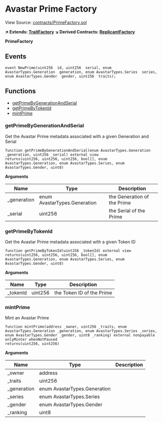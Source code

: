 # Avastar Prime Factory

View Source: [contracts/PrimeFactory.sol](https://github.com/Dapp-Wizards/contracts/PrimeFactory.sol)

**↗ Extends: [TraitFactory](TraitFactory.md)**
**↘ Derived Contracts: [ReplicantFactory](ReplicantFactory.md)**

**PrimeFactory**

## Events

```solidity
event NewPrime(uint256  id, uint256  serial, enum AvastarTypes.Generation  generation, enum AvastarTypes.Series  series, enum AvastarTypes.Gender  gender, uint256  traits);
```

## Functions

- [getPrimeByGenerationAndSerial](#getprimebygenerationandserial)
- [getPrimeByTokenId](#getprimebytokenid)
- [mintPrime](#mintprime)

### getPrimeByGenerationAndSerial

Get the Avastar Prime metadata associated with a given Generation and Serial

```solidity
function getPrimeByGenerationAndSerial(enum AvastarTypes.Generation _generation, uint256 _serial) external view
returns(uint256, uint256, uint256, bool[], enum AvastarTypes.Generation, enum AvastarTypes.Series, enum AvastarTypes.Gender, uint8)
```

**Arguments**

| Name        | Type           | Description  |
| ------------- |------------- | -----|
| _generation | enum AvastarTypes.Generation | the Generation of the Prime | 
| _serial | uint256 | the Serial of the Prime | 

### getPrimeByTokenId

Get the Avastar Prime metadata associated with a given Token ID

```solidity
function getPrimeByTokenId(uint256 _tokenId) external view
returns(uint256, uint256, uint256, bool[], enum AvastarTypes.Generation, enum AvastarTypes.Series, enum AvastarTypes.Gender, uint8)
```

**Arguments**

| Name        | Type           | Description  |
| ------------- |------------- | -----|
| _tokenId | uint256 | the Token ID of the Prime | 

### mintPrime

Mint an Avastar Prime

```solidity
function mintPrime(address _owner, uint256 _traits, enum AvastarTypes.Generation _generation, enum AvastarTypes.Series _series, enum AvastarTypes.Gender _gender, uint8 _ranking) external nonpayable onlyMinter whenNotPaused 
returns(uint256, uint256)
```

**Arguments**

| Name        | Type           | Description  |
| ------------- |------------- | -----|
| _owner | address |  | 
| _traits | uint256 |  | 
| _generation | enum AvastarTypes.Generation |  | 
| _series | enum AvastarTypes.Series |  | 
| _gender | enum AvastarTypes.Gender |  | 
| _ranking | uint8 |  | 


